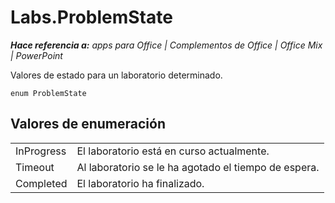 
# <a name="labs.problemstate"></a>Labs.ProblemState

 _**Hace referencia a:** apps para Office | Complementos de Office | Office Mix | PowerPoint_

Valores de estado para un laboratorio determinado.

```
enum ProblemState
```


## <a name="enumeration-values"></a>Valores de enumeración


|||
|:-----|:-----|
|InProgress|El laboratorio está en curso actualmente.|
|Timeout|Al laboratorio se le ha agotado el tiempo de espera.|
|Completed|El laboratorio ha finalizado.|
